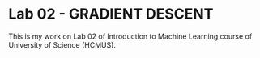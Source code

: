 # Lab 02 - GRADIENT DESCENT
This is my work on Lab 02 of Introduction to Machine Learning course of University of Science (HCMUS).